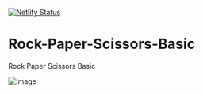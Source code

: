 [![Netlify Status](https://api.netlify.com/api/v1/badges/d9525fb9-ac38-40d7-918e-d2571bbbc45f/deploy-status)](https://app.netlify.com/sites/rockpaperscissors-basic/deploys)

# Rock-Paper-Scissors-Basic
Rock Paper Scissors Basic

![image](https://user-images.githubusercontent.com/74496368/194087655-8d58ab41-b227-4b0f-ace5-9ea9e0e1d33e.png)
